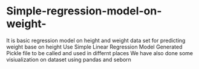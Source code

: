 # Simple-regression-model-on-weight-
It is basic regression model on height and weight data set for predicting weight base on height
Use Simple Linear Regression Model
Generated Pickle file to be called and used in differnt places
We have also done some visiualization on dataset using pandas and seborn
